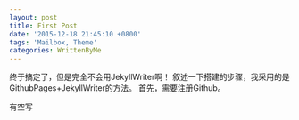 ```yaml
---
layout: post
title: First Post
date: '2015-12-18 21:45:10 +0800'
tags: 'Mailbox, Theme'
categories: WrittenByMe
---
```

终于搞定了，但是完全不会用JekyllWriter啊！
叙述一下搭建的步骤，我采用的是GithubPages+JekyllWriter的方法。
首先，需要注册Github。

有空写